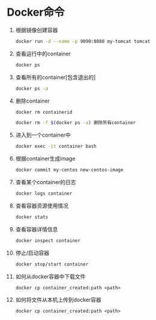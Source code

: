 # Docker命令

1. 根据镜像创建容器 

   ```sh
   docker run -d --name -p 9090:8080 my-tomcat tomcat 
   ```

2. 查看运行中的container 

   ```sh
   docker ps 
   ```

3. 查看所有的container[包含退出的] 

   ```sh
   docker ps -a 
   ```

4. 删除container 

   ```sh
   docker rm containerid 
   
   docker rm -f $(docker ps -a) 删除所有container 
   ```

5. 进入到一个container中 

   ```sh
   docker exec -it container bash 
   ```

6. 根据container生成image 

   ```sh
   docker commit my-centos new-centos-image 
   ```

7. 查看某个container的日志 

   ```sh
   docker logs container 
   ```

8. 查看容器资源使用情况 

   ```sh
   docker stats 
   ```

9. 查看容器详情信息 

   ```sh
   docker inspect container 
   ```

10. 停止/启动容器

    ```sh
    docker stop/start container
    ```

11. 如何从docker容器中下载文件

    ```shell
    docker cp container_created:path <path>
    ```

12. 如何将文件从本机上传到docker容器

    ```shell
    docker cp container_created:path <path>
    ```

    